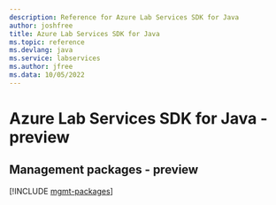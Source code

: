 ```yaml
---
description: Reference for Azure Lab Services SDK for Java
author: joshfree
title: Azure Lab Services SDK for Java
ms.topic: reference
ms.devlang: java
ms.service: labservices
ms.author: jfree
ms.data: 10/05/2022
---
```

# Azure Lab Services SDK for Java - preview

## Management packages - preview
[!INCLUDE [mgmt-packages](lab-services-mgmt-index.md)]